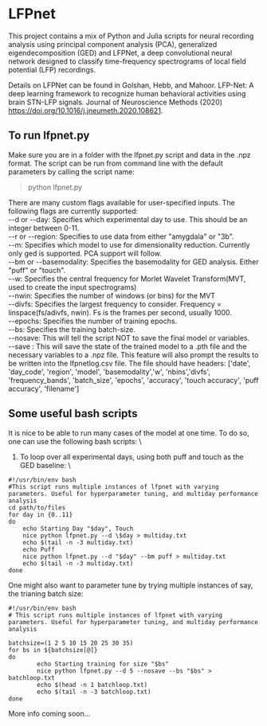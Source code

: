 # LFPnet
This project contains a mix of Python and Julia scripts for neural recording analysis using principal component analysis (PCA), generalized eigendecomposition (GED) and LFPNet, a deep convolutional neural network designed to classify time-frequency spectrograms of local field potential (LFP) recordings.

Details on LFPNet can be found in Golshan, Hebb, and  Mahoor. LFP-Net: A deep learning framework to recognize human behavioral activities using brain STN-LFP signals. Journal of Neuroscience Methods (2020) https://doi.org/10.1016/j.jneumeth.2020.108621. 

## To run lfpnet.py
Make sure you are in a folder with the lfpnet.py script and data in the .npz format.
The script can be run from command line with the default parameters by calling the script name:

>  python lfpnet.py 

There are many custom flags available for user-specified inputs. The following flags are currently supported:\
 --d or --day: Specifies which experimental day to use. This should be an integer between 0-11.\
 --r or --region: Specifies to use data from either "amygdala" or "3b".\
 --m: Specifies which model to use for dimensionality reduction. Currently only ged is supported. PCA support will follow. \
 --bm or --basemodality: Specifies the basemodality for GED analysis. Either "puff" or "touch".\
 --w: Specifies the central frequency for Morlet Wavelet Transform(MVT, used to create the input spectrograms)\
 --nwin: Specifies the number of windows (or bins) for the MVT \
 --divfs: Specifies the largest frequency to consider. Frequency = linspace(fs/adivfs, nwin). Fs is the frames per second, usually 1000. \
 --epochs: Specifies the number of training epochs.\
 --bs: Specifies the training batch-size.\
 --nosave: This will tell the script NOT to save the final model or variables. \
 --save : This will save the state of the trained model to a .pth file and the necessary variables to a .npz file. This feature will also prompt the results to be written into the lfpnetlog.csv file. The file should have headers: 
['date', 'day_code', 'region', 'model', 'basemodality','w', 'nbins','divfs', 'frequency_bands', 'batch_size', 'epochs', 'accuracy', 'touch accuracy', 'puff accuracy', 'filename']

## Some useful bash scripts 
It is nice to be able to run many cases of the model at one time. To do so, one can use the following bash scripts: \

1. To loop over all experimental days, using both puff and touch as the GED baseline: \
```text
#!/usr/bin/env bash
#This script runs multiple instances of lfpnet with varying parameters. Useful for hyperparameter tuning, and multiday performance analysis
cd path/to/files
for day in {0..11}
do
    echo Starting Day "$day", Touch
    nice python lfpnet.py --d \$day > multiday.txt
    echo $(tail -n -3 multiday.txt)
    echo Puff
    nice python lfpnet.py --d "$day" --bm puff > multiday.txt
    echo $(tail -n -3 multiday.txt)
done
```


One might also want to parameter tune by trying multiple instances of say, the trianing batch size: 
```text
#!/usr/bin/env bash
# This script runs multiple instances of lfpnet with varying parameters. Useful for hyperparameter tuning, and multiday performance analysis

batchsize=(1 2 5 10 15 20 25 30 35)
for bs in ${batchsize[@]}
do
        echo Starting training for size "$bs"
        nice python lfpnet.py --d 5 --nosave --bs "$bs" > batchloop.txt
        echo $(head -n 1 batchloop.txt)
        echo $(tail -n -3 batchloop.txt)
done
```


More info coming soon... 
